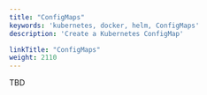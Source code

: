 ```yaml
---
title: "ConfigMaps"
keywords: 'kubernetes, docker, helm, ConfigMaps'
description: 'Create a Kubernetes ConfigMap'

linkTitle: "ConfigMaps"
weight: 2110
---
```


TBD


